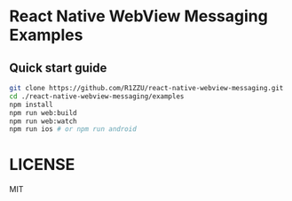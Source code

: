 # React Native WebView Messaging Examples

## Quick start guide
```sh
git clone https://github.com/R1ZZU/react-native-webview-messaging.git
cd ./react-native-webview-messaging/examples
npm install
npm run web:build
npm run web:watch
npm run ios # or npm run android
```

# LICENSE
MIT
